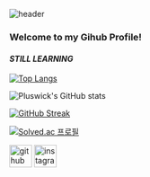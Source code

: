 ![header](https://capsule-render.vercel.app/api?type=waving&color=B897FF&height=300&section=header&text=Pluswick&fontSize=90)
### Welcome to my Gihub Profile!
#### _STILL LEARNING_ 

[![Top Langs](https://github-readme-stats.vercel.app/api/top-langs/?username=pluswick&layout=donut)](https://github.com/anuraghazra/github-readme-stats)

![Pluswick's GitHub stats](https://github-readme-stats.vercel.app/api?username=pluswick&show_icons=true&theme=radical)

[![GitHub Streak](https://streak-stats.demolab.com?user=pluswick&theme=great-gatsby&short_numbers=true&mode=weekly)](https://git.io/streak-stats)

[![Solved.ac
프로필](http://mazassumnida.wtf/api/v2/generate_badge?boj=kevinimk814)](https://solved.ac/profile/kevinkim814)


[<img src='https://cdn.jsdelivr.net/npm/simple-icons@3.0.1/icons/github.svg' alt='github' height='40'>](https://github.com/Pluswick)  [<img src='https://cdn.jsdelivr.net/npm/simple-icons@3.0.1/icons/instagram.svg' alt='instagram' height='40'>](https://www.instagram.com/pluswick_814/)  
